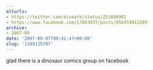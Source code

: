 ```yaml
---
alturls:
- https://twitter.com/bismark/status/251606982
- https://www.facebook.com/17803937/posts/856459012289
archive:
- 2007-09
date: '2007-09-07T00:41:47+00:00'
slug: '1189125707'
---
```


glad there is a dinosaur comics group on facebook

